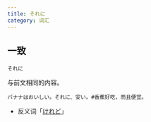 ```yaml
---
title: それに
category: 词汇
---
```


## 一致

`それに`

与前文相同的内容。

```example
バナナはおいしい。それに、安い。#香蕉好吃，而且便宜。
```

- 反义词「[けれど](keredo#转折)」

